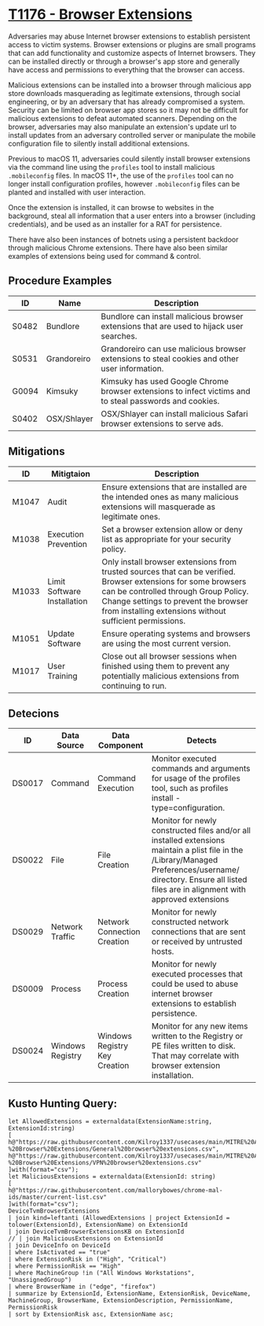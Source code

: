 # [T1176 - Browser Extensions](https://attack.mitre.org/techniques/T1176/)
Adversaries may abuse Internet browser extensions to establish persistent access to victim systems. Browser extensions or plugins
are small programs that can add functionality and customize aspects of Internet browsers. They can be installed directly or through
a browser's app store and generally have access and permissions to everything that the browser can access.

Malicious extensions can be installed into a browser through malicious app store downloads masquerading as legitimate extensions, 
through social engineering, or by an adversary that has already compromised a system. Security can be limited on browser app stores 
so it may not be difficult for malicious extensions to defeat automated scanners. Depending on the browser, adversaries may also 
manipulate an extension's update url to install updates from an adversary controlled server or manipulate the mobile configuration 
file to silently install additional extensions.

Previous to macOS 11, adversaries could silently install browser extensions via the command line using the `profiles` tool to install 
malicious `.mobileconfig` files. In macOS 11+, the use of the `profiles` tool can no longer install configuration profiles, however 
`.mobileconfig` files can be planted and installed with user interaction.

Once the extension is installed, it can browse to websites in the background, steal all information that a user enters into a browser 
(including credentials), and be used as an installer for a RAT for persistence.

There have also been instances of botnets using a persistent backdoor through malicious Chrome extensions. There have also been similar 
examples of extensions being used for command & control.

## Procedure Examples
|ID|Name|Description|
|--|----|-----------|
|S0482|Bundlore|Bundlore can install malicious browser extensions that are used to hijack user searches.|
|S0531|Grandoreiro|Grandoreiro can use malicious browser extensions to steal cookies and other user information.|
|G0094|Kimsuky|Kimsuky has used Google Chrome browser extensions to infect victims and to steal passwords and cookies.|
|S0402|OSX/Shlayer|OSX/Shlayer can install malicious Safari browser extensions to serve ads.|
## Mitigations
|ID|Mitigtaion|Description|
|--|----------|-----------|
|M1047|Audit|Ensure extensions that are installed are the intended ones as many malicious extensions will masquerade as legitimate ones.|
|M1038|Execution Prevention|Set a browser extension allow or deny list as appropriate for your security policy.|
|M1033|Limit Software Installation|Only install browser extensions from trusted sources that can be verified. Browser extensions for some browsers can be controlled through Group Policy. Change settings to prevent the browser from installing extensions without sufficient permissions.|
|M1051|Update Software|Ensure operating systems and browsers are using the most current version.|
|M1017|User Training|Close out all browser sessions when finished using them to prevent any potentially malicious extensions from continuing to run.|
## Detecions
|ID|Data Source|Data Component|Detects|
|--|-----------|--------------|-------|
|DS0017|Command|Command Execution|Monitor executed commands and arguments for usage of the profiles tool, such as profiles install -type=configuration.|
|DS0022|File|File Creation|Monitor for newly constructed files and/or all installed extensions maintain a plist file in the /Library/Managed Preferences/username/ directory. Ensure all listed files are in alignment with approved extensions|
|DS0029|Network Traffic|Network Connection Creation|Monitor for newly constructed network connections that are sent or received by untrusted hosts.|
|DS0009|Process|Process Creation|Monitor for newly executed processes that could be used to abuse internet browser extensions to establish persistence.|
|DS0024|Windows Registry|Windows Registry Key Creation|Monitor for any new items written to the Registry or PE files written to disk. That may correlate with browser extension installation.|

## Kusto Hunting Query:
```kql
let AllowedExtensions = externaldata(ExtensionName:string, ExtensionId:string)
[
h@"https://raw.githubusercontent.com/Kilroy1337/usecases/main/MITRE%20ATT%26CK/Persistence/T1176%20-%20Browser%20Extensions/General%20browser%20extensions.csv",
h@"https://raw.githubusercontent.com/Kilroy1337/usecases/main/MITRE%20ATT%26CK/Persistence/T1176%20-%20Browser%20Extensions/VPN%20browser%20extensions.csv"
]with(format="csv");
let MaliciousExtensions = externaldata(ExtensionId: string)
[
h@"https://raw.githubusercontent.com/mallorybowes/chrome-mal-ids/master/current-list.csv"
]with(format="csv");
DeviceTvmBrowserExtensions
| join kind=leftanti (AllowedExtensions | project ExtensionId = tolower(ExtensionId), ExtensionName) on ExtensionId
| join DeviceTvmBrowserExtensionsKB on ExtensionId
// | join MaliciousExtensions on ExtensionId
| join DeviceInfo on DeviceId
| where IsActivated == "true"
| where ExtensionRisk in ("High", "Critical")
| where PermissionRisk == "High"
| where MachineGroup !in ("All Windows Workstations", "UnassignedGroup")
| where BrowserName in ("edge", "firefox")
| summarize by ExtensionId, ExtensionName, ExtensionRisk, DeviceName, MachineGroup, BrowserName, ExtensionDescription, PermissionName, PermissionRisk
| sort by ExtensionRisk asc, ExtensionName asc;
```
